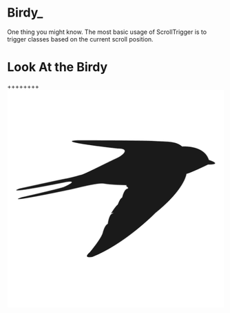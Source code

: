 # Birdy_
One thing you might know. The most basic usage of ScrollTrigger is to trigger classes based on the current scroll position. 

# Look At the Birdy
++++++++
![alt text](https://github.com/AhsanParadise/Birdy_/blob/master/img/birdy.png?raw=true)
